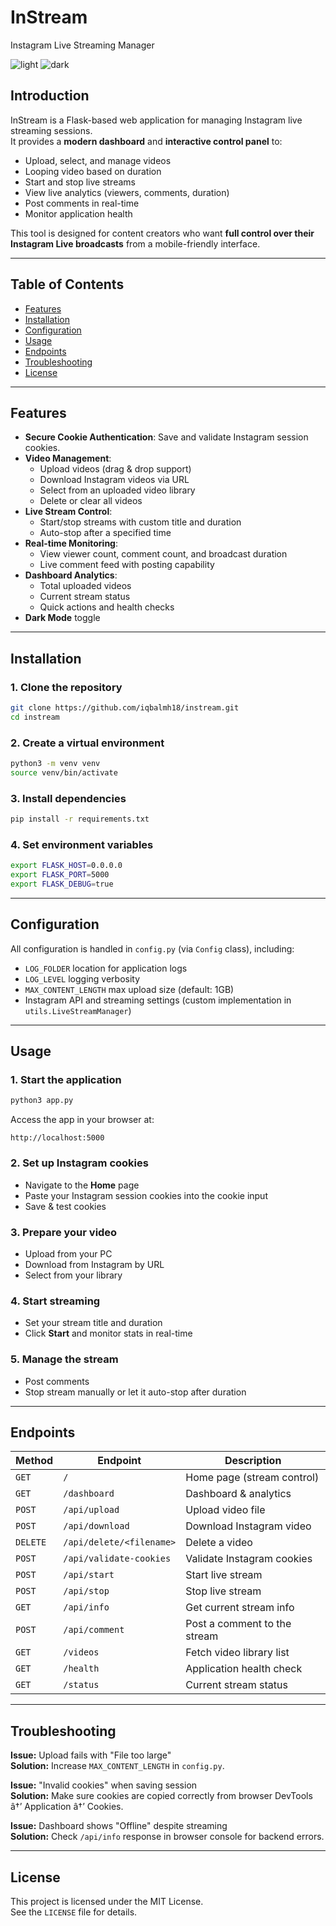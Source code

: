 # InStream
Instagram Live Streaming Manager

![light](https://i.postimg.cc/MzjkT3Dy/20250812-153206.png)
![dark](https://i.postimg.cc/8182rdKx/20250812-153359.png)

## Introduction
InStream is a Flask-based web application for managing Instagram live streaming sessions.  
It provides a **modern dashboard** and **interactive control panel** to:
- Upload, select, and manage videos
- Looping video based on duration
- Start and stop live streams
- View live analytics (viewers, comments, duration)
- Post comments in real-time
- Monitor application health

This tool is designed for content creators who want **full control over their Instagram Live broadcasts** from a mobile-friendly interface.

---

## Table of Contents
- [Features](#features)
- [Installation](#installation)
- [Configuration](#configuration)
- [Usage](#usage)
- [Endpoints](#endpoints)
- [Troubleshooting](#troubleshooting)
- [License](#license)

---

## Features
- **Secure Cookie Authentication**: Save and validate Instagram session cookies.
- **Video Management**:
  - Upload videos (drag & drop support)
  - Download Instagram videos via URL
  - Select from an uploaded video library
  - Delete or clear all videos
- **Live Stream Control**:
  - Start/stop streams with custom title and duration
  - Auto-stop after a specified time
- **Real-time Monitoring**:
  - View viewer count, comment count, and broadcast duration
  - Live comment feed with posting capability
- **Dashboard Analytics**:
  - Total uploaded videos
  - Current stream status
  - Quick actions and health checks
- **Dark Mode** toggle

---

## Installation

### 1. Clone the repository
```bash
git clone https://github.com/iqbalmh18/instream.git
cd instream
```

### 2. Create a virtual environment
```bash
python3 -m venv venv
source venv/bin/activate
```

### 3. Install dependencies
```bash
pip install -r requirements.txt
```

### 4. Set environment variables
```bash
export FLASK_HOST=0.0.0.0
export FLASK_PORT=5000
export FLASK_DEBUG=true
```

---

## Configuration

All configuration is handled in `config.py` (via `Config` class), including:
- `LOG_FOLDER` location for application logs
- `LOG_LEVEL` logging verbosity
- `MAX_CONTENT_LENGTH` max upload size (default: 1GB)
- Instagram API and streaming settings (custom implementation in `utils.LiveStreamManager`)

---

## Usage

### 1. Start the application
```bash
python3 app.py
```
Access the app in your browser at:
```
http://localhost:5000
```

### 2. Set up Instagram cookies
- Navigate to the **Home** page
- Paste your Instagram session cookies into the cookie input
- Save & test cookies

### 3. Prepare your video
- Upload from your PC
- Download from Instagram by URL
- Select from your library

### 4. Start streaming
- Set your stream title and duration
- Click **Start** and monitor stats in real-time

### 5. Manage the stream
- Post comments
- Stop stream manually or let it auto-stop after duration

---

## Endpoints

| Method | Endpoint | Description |
|--------|----------|-------------|
| `GET`  | `/` | Home page (stream control) |
| `GET`  | `/dashboard` | Dashboard & analytics |
| `POST` | `/api/upload` | Upload video file |
| `POST` | `/api/download` | Download Instagram video |
| `DELETE` | `/api/delete/<filename>` | Delete a video |
| `POST` | `/api/validate-cookies` | Validate Instagram cookies |
| `POST` | `/api/start` | Start live stream |
| `POST` | `/api/stop` | Stop live stream |
| `GET`  | `/api/info` | Get current stream info |
| `POST` | `/api/comment` | Post a comment to the stream |
| `GET`  | `/videos` | Fetch video library list |
| `GET`  | `/health` | Application health check |
| `GET`  | `/status` | Current stream status |

---

## Troubleshooting

**Issue:** Upload fails with "File too large"  
**Solution:** Increase `MAX_CONTENT_LENGTH` in `config.py`.

**Issue:** "Invalid cookies" when saving session  
**Solution:** Make sure cookies are copied correctly from browser DevTools â†’ Application â†’ Cookies.

**Issue:** Dashboard shows "Offline" despite streaming  
**Solution:** Check `/api/info` response in browser console for backend errors.

---

## License
This project is licensed under the MIT License.  
See the `LICENSE` file for details.
